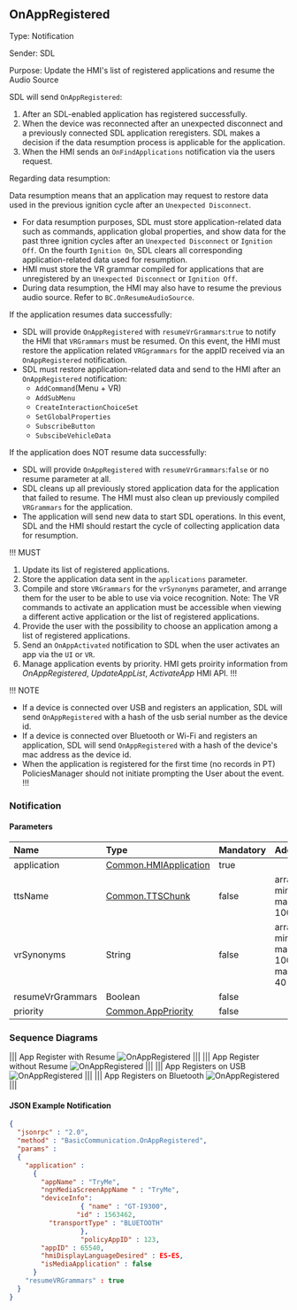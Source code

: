 ## OnAppRegistered

Type: Notification

Sender: SDL

Purpose: Update the HMI's list of registered applications and resume the Audio Source

SDL will send `OnAppRegistered`:

  1. After an SDL-enabled application has registered successfully.
  2. When the device was reconnected after an unexpected disconnect and a previously connected SDL application reregisters. SDL makes a decision if the data resumption process is applicable for the application.
  3. When the HMI sends an `OnFindApplications` notification via the users request.

Regarding data resumption:

Data resumption means that an application may request to restore data used in the previous ignition cycle after an `Unexpected Disconnect`.


  * For data resumption purposes, SDL must store application-related data such as commands, application global properties, and show data for the past three ignition cycles after an `Unexpected Disconnect` or `Ignition Off`. On the fourth  `Ignition On`, SDL clears all corresponding application-related data used for resumption.
  * HMI must store the VR grammar compiled for applications that are unregistered by an `Unexpected Disconnect` or `Ignition Off`.
  * During data resumption, the HMI may also have to resume the previous audio source. Refer to `BC.OnResumeAudioSource`.

If the application resumes data successfully:

  * SDL will provide `OnAppRegistered` with `resumeVrGrammars`:`true` to notify the HMI that `VRGrammars` must be resumed. On this event, the HMI must restore the application related `VRGgrammars` for the appID received via an `OnAppRegistered` notification.
  * SDL must restore application-related data and send to the HMI after an `OnAppRegistered` notification:
    * `AddCommand`(Menu + VR)
    * `AddSubMenu`
    * `CreateInteractionChoiceSet`
    * `SetGlobalProperties`
    * `SubscribeButton`
    * `SubscibeVehicleData`

If the application does NOT resume data successfully:

  * SDL will provide `OnAppRegistered` with `resumeVrGrammars`:`false` or no resume parameter at all.
  * SDL cleans up all previously stored application data for the application that failed to resume. The HMI must also clean up previously compiled `VRGrammars` for the application.
  * The application will send new data to start SDL operations. In this event, SDL and the HMI should restart the cycle of collecting application data for resumption.

!!! MUST

  1. Update its list of registered applications.
  2. Store the application data sent in the `applications` parameter.
  3. Compile and store `VRGrammars` for the `vrSynonyms` parameter, and arrange them for the user to be able to use via voice recognition. Note: The VR commands to activate an application must be accessible when viewing a different active application or the list of registered applications.
  4. Provide the user with the possibility to choose an application among a list of registered applications.
  5. Send an `OnAppActivated` notification to SDL when the user activates an app via the `UI` or `VR`.   
  6. Manage application events by priority. HMI gets proirity information from _OnAppRegistered_, _UpdateAppList_, _ActivateApp_ HMI API.
!!!

!!! NOTE   
   * If a device is connected over USB and registers an application, SDL will send `OnAppRegistered` with a hash of the usb serial number as the device id.
   * If a device is connected over Bluetooth or Wi-Fi and registers an application, SDL will send `OnAppRegistered` with a hash of the device's mac address as the device id.
   * When the application is registered for the first time (no records in PT) PoliciesManager should not initiate prompting the User about the event.
!!!

### Notification

#### Parameters

|Name|Type|Mandatory|Additional|
|:---|:---|:--------|:---------|
|application|[Common.HMIApplication]|true||
|ttsName|[Common.TTSChunk]|false|array: true<br>minsize: 1<br>maxsize: 100|
|vrSynonyms|String|false|array: true<br>minsize: 1<br>maxsize: 100<br>maxlength: 40|
|resumeVrGrammars|Boolean|false||
|priority|[Common.AppPriority]|false||

[Common.HMIApplication]: ../../common/structs/#hmiapplication
[Common.TTSChunk]: ../../common/structs/#ttschunk
[Common.AppPriority]: ../../common/enums/#apppriority

### Sequence Diagrams
|||
App Register with Resume
![OnAppRegistered](./assets/OnAppRegisteredResume.png)
|||
|||
App Register without Resume
![OnAppRegistered](./assets/OnAppRegisteredNoResume.png)
|||
|||
App Registers on USB
![OnAppRegistered](./assets/OnAppRegisteredUSB.png)
|||
|||
App Registers on Bluetooth
![OnAppRegistered](./assets/OnAppRegisteredBT.png)
|||

#### JSON Example Notification
```json
{
  "jsonrpc" : "2.0",
  "method" : "BasicCommunication.OnAppRegistered",
  "params" :
  {
    "application" :
      {
        "appName" : "TryMe",
        "ngnMediaScreenAppName " : "TryMe",
        "deviceInfo":
                  { "name" : "GT-I9300",
                 "id" : 1563462,
          "transportType" : "BLUETOOTH"
                  },
                  "policyAppID" : 123,
        "appID" : 65540,
        "hmiDisplayLanguageDesired" : ES-ES,
        "isMediaApplication" : false
      }
    "resumeVRGrammars" : true
  }
}
```
